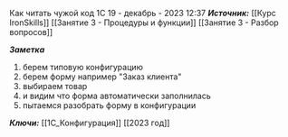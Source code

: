 
Как читать чужой код 1С
 19 - декабрь - 2023  12:37 
***Источник:***  [[Курс IronSkills]] [[Занятие 3 - Процедуры и функции]] [[Занятие 3 -  Разбор вопросов]]

***Заметка*** 
1. берем типовую конфигурацию
2. берем форму например "Заказ клиента"
3. выбираем товар
4. и видим что форма автоматически заполнилась
5. пытаемся разобрать форму в конфигурации

***Ключи:*** [[1С_Конфигурация]] [[2023 год]]